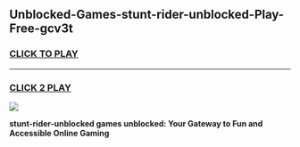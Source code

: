 
## Unblocked-Games-stunt-rider-unblocked-Play-Free-gcv3t
<h3>
<a href="https://premium76.site?title=stunt-rider-unblocked&ref=12A">CLICK TO PLAY</a></h3>
<hr>

<h3>
<a href="https://premium76.site?title=stunt-rider-unblocked&ref=12A">CLICK 2 PLAY</a>
  
</h3>

<a href="https://premium76.site?title=stunt-rider-unblocked&ref=12A"><img src="https://clearcache.store/games.png"></a>


**stunt-rider-unblocked games unblocked: Your Gateway to Fun and Accessible Online Gaming**
